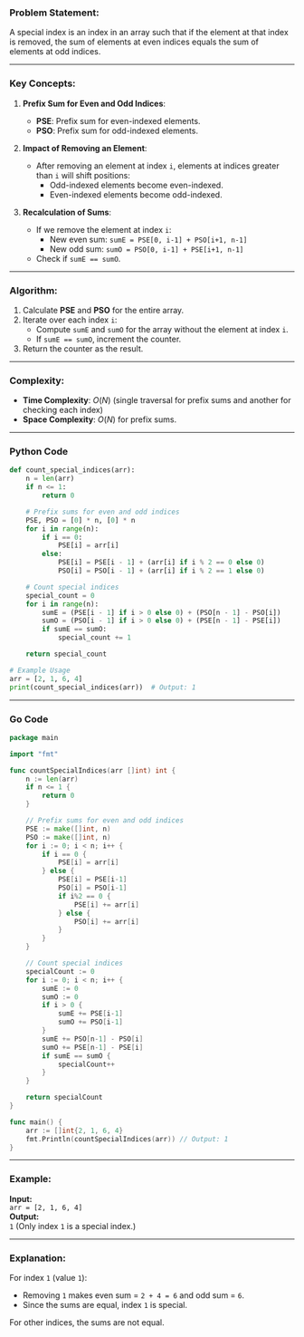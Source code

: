 ### Problem Statement:

A special index is an index in an array such that if the element at that index is removed, the sum of elements at even indices equals the sum of elements at odd indices.

---

### Key Concepts:

1. **Prefix Sum for Even and Odd Indices**:
    
    - **PSE**: Prefix sum for even-indexed elements.
    - **PSO**: Prefix sum for odd-indexed elements.
2. **Impact of Removing an Element**:
    
    - After removing an element at index `i`, elements at indices greater than `i` will shift positions:
        - Odd-indexed elements become even-indexed.
        - Even-indexed elements become odd-indexed.
3. **Recalculation of Sums**:
    
    - If we remove the element at index `i`:
        - New even sum: `sumE = PSE[0, i-1] + PSO[i+1, n-1]`
        - New odd sum: `sumO = PSO[0, i-1] + PSE[i+1, n-1]`
    - Check if `sumE == sumO`.

---

### Algorithm:

1. Calculate **PSE** and **PSO** for the entire array.
2. Iterate over each index `i`:
    - Compute `sumE` and `sumO` for the array without the element at index `i`.
    - If `sumE == sumO`, increment the counter.
3. Return the counter as the result.

---

### Complexity:

- **Time Complexity**: $O(N)$ (single traversal for prefix sums and another for checking each index)
- **Space Complexity**: $O(N)$ for prefix sums.

---

### Python Code

```python
def count_special_indices(arr):
    n = len(arr)
    if n <= 1:
        return 0

    # Prefix sums for even and odd indices
    PSE, PSO = [0] * n, [0] * n
    for i in range(n):
        if i == 0:
            PSE[i] = arr[i]
        else:
            PSE[i] = PSE[i - 1] + (arr[i] if i % 2 == 0 else 0)
            PSO[i] = PSO[i - 1] + (arr[i] if i % 2 == 1 else 0)

    # Count special indices
    special_count = 0
    for i in range(n):
        sumE = (PSE[i - 1] if i > 0 else 0) + (PSO[n - 1] - PSO[i])
        sumO = (PSO[i - 1] if i > 0 else 0) + (PSE[n - 1] - PSE[i])
        if sumE == sumO:
            special_count += 1

    return special_count

# Example Usage
arr = [2, 1, 6, 4]
print(count_special_indices(arr))  # Output: 1
```

---

### Go Code

```go
package main

import "fmt"

func countSpecialIndices(arr []int) int {
	n := len(arr)
	if n <= 1 {
		return 0
	}

	// Prefix sums for even and odd indices
	PSE := make([]int, n)
	PSO := make([]int, n)
	for i := 0; i < n; i++ {
		if i == 0 {
			PSE[i] = arr[i]
		} else {
			PSE[i] = PSE[i-1]
			PSO[i] = PSO[i-1]
			if i%2 == 0 {
				PSE[i] += arr[i]
			} else {
				PSO[i] += arr[i]
			}
		}
	}

	// Count special indices
	specialCount := 0
	for i := 0; i < n; i++ {
		sumE := 0
		sumO := 0
		if i > 0 {
			sumE += PSE[i-1]
			sumO += PSO[i-1]
		}
		sumE += PSO[n-1] - PSO[i]
		sumO += PSE[n-1] - PSE[i]
		if sumE == sumO {
			specialCount++
		}
	}

	return specialCount
}

func main() {
	arr := []int{2, 1, 6, 4}
	fmt.Println(countSpecialIndices(arr)) // Output: 1
}
```

---

### Example:

**Input:**  
`arr = [2, 1, 6, 4]`  
**Output:**  
`1` (Only index `1` is a special index.)

---

### Explanation:

For index `1` (value `1`):

- Removing `1` makes even sum = `2 + 4 = 6` and odd sum = `6`.
- Since the sums are equal, index `1` is special.

For other indices, the sums are not equal.